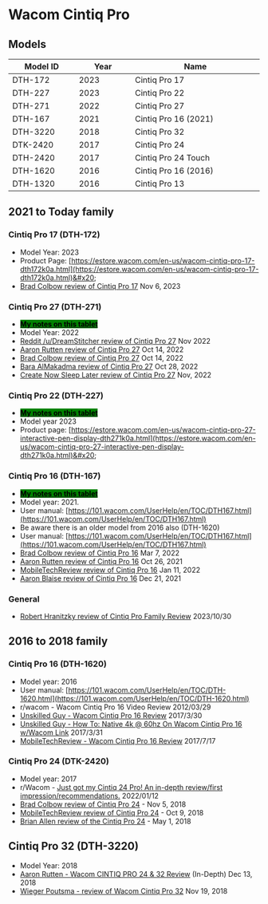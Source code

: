 # Wacom Cintiq Pro

## Models

<table><thead><tr><th width="131">Model ID</th><th width="107.39344262295083">Year</th><th width="279">Name</th></tr></thead><tbody><tr><td>DTH-172</td><td>2023</td><td>Cintiq Pro 17</td></tr><tr><td>DTH-227</td><td>2023</td><td>Cintiq Pro 22</td></tr><tr><td>DTH-271</td><td>2022</td><td>Cintiq Pro 27</td></tr><tr><td>DTH-167</td><td>2021</td><td>Cintiq Pro 16 (2021)</td></tr><tr><td>DTH-3220</td><td>2018</td><td>Cintiq Pro 32</td></tr><tr><td>DTK-2420</td><td>2017</td><td>Cintiq Pro 24</td></tr><tr><td>DTH-2420</td><td>2017</td><td>Cintiq Pro 24 Touch</td></tr><tr><td>DTH-1620</td><td>2016</td><td>Cintiq Pro 16 (2016)</td></tr><tr><td>DTH-1320</td><td>2016</td><td>Cintiq Pro 13</td></tr></tbody></table>

## 2021 to Today family

### Cintiq Pro 17 (DTH-172)

* Model Year: 2023
* Product Page: [https://estore.wacom.com/en-us/wacom-cintiq-pro-17-dth172k0a.html](https://estore.wacom.com/en-us/wacom-cintiq-pro-17-dth172k0a.html)&#x20;
* [Brad Colbow review of Cintiq Pro 17](https://www.youtube.com/watch?v=JBn727A9pAc) Nov 6, 2023

### Cintiq Pro 27 (DTH-271)

* [<mark style="background-color:green;">**My notes on this tablet**</mark>](7p-notes-wacom-dth-271.md)
* Model Year: 2022
* [Reddit /u/DreamStitcher review of Cintiq Pro 27](https://www.reddit.com/r/wacom/comments/ytzpgr/cintiq\_pro\_27\_honest\_review/) Nov 2022
* [Aaron Rutten review of Cintiq Pro 27](https://youtu.be/LybW8WZBrrg) Oct 14, 2022
* [Brad Colbow review of Cintiq Pro 27](https://youtu.be/x59b4nR3Y3E) Oct 14, 2022
* [Bara AlMakadma review of Cintiq Pro 27](https://youtu.be/gKRxy3Yjjoo) Oct 28, 2022
* [Create Now Sleep Later review of Cintiq Pro 27](https://www.youtube.com/watch?v=biol42fF0a0) Nov, 2022

### Cintiq Pro 22 (DTH-227)

* [<mark style="background-color:green;">**My notes on this tablet**</mark>](7p-notes-wacom-dth-227.md) &#x20;
* Model year 2023
* Product page: [https://estore.wacom.com/en-us/wacom-cintiq-pro-27-interactive-pen-display-dth271k0a.html](https://estore.wacom.com/en-us/wacom-cintiq-pro-27-interactive-pen-display-dth271k0a.html)&#x20;

### Cintiq Pro 16 (DTH-167)&#x20;

* [<mark style="background-color:green;">**My notes on this tablet**</mark>](7p-notes-wacom-dth-167.md)
* Model year: 2021.&#x20;
* User manual: [https://101.wacom.com/UserHelp/en/TOC/DTH167.html](https://101.wacom.com/UserHelp/en/TOC/DTH167.html)
* Be aware there is an older model from 2016 also (DTH-1620)
* User manual: [https://101.wacom.com/UserHelp/en/TOC/DTH167.html](https://101.wacom.com/UserHelp/en/TOC/DTH167.html) &#x20;
* [Brad Colbow review of Cintiq Pro 16](https://www.youtube.com/watch?v=0B8cNzyO4bs) Mar 7, 2022
* [Aaron Rutten review of Cintiq Pro 16](https://www.youtube.com/watch?v=v9pWwWE\_vRM) Oct 26, 2021
* [MobileTechReview review of Cintiq Pro 16](https://www.youtube.com/watch?v=IU-QOOB2AsU) Jan 11, 2022
* [Aaron Blaise review of Cintiq Pro 16](https://www.youtube.com/watch?v=oROcuvimy18) Dec 21, 2021

### General

* [Robert Hranitzky review of Cintiq Pro Family Review](https://www.youtube.com/watch?v=Hwf68FwFVQU) 2023/10/30

## 2016 to 2018 family

### Cintiq Pro 16 (DTH-1620)

* Model year: 2016
* User manual: [https://101.wacom.com/UserHelp/en/TOC/DTH-1620.html](https://101.wacom.com/UserHelp/en/TOC/DTH-1620.html)
* r/wacom - Wacom Cintiq Pro 16 Video Review 2012/03/29
* [Unskilled Guy - Wacom Cintiq Pro 16 Review](https://www.youtube.com/watch?v=JQxsD\_EfGAE) 2017/3/30
* [Unskilled Guy - How To: Native 4k @ 60hz On Wacom Cintiq Pro 16 w/Wacom Link](https://www.youtube.com/watch?v=emQS0UlcmOs) 2017/3/31&#x20;
* [MobileTechReview - Wacom Cintiq Pro 16 Review](https://www.youtube.com/watch?v=g4RMx17npmU) 2017/7/17

### Cintiq Pro 24 (DTK-2420)

* Model year: 2017
* r/Wacom - [Just got my Cintiq 24 Pro! An in-depth review/first impression/recommendations.](https://www.reddit.com/r/wacom/comments/s2cum8/just\_got\_my\_cintiq\_24\_pro\_an\_indepth\_reviewfirst/) 2022/01/12
* [Brad Colbow review of Cintiq Pro 24](https://www.youtube.com/watch?v=BjzYm\_o9qXw) - Nov 5, 2018
* [MobileTechReview review of Cintiq Pro 24](https://www.youtube.com/watch?v=YVCFkutFwvE) - Oct 9, 2018
* [Brian Allen review of the Cintiq Pro 24](https://www.youtube.com/watch?v=ERza2YeJTLw) - May 1, 2018

##

## Cintiq Pro 32 (DTH-3220)

* Model Year: 2018
* [Aaron Rutten - Wacom CINTIQ PRO 24 & 32 Review](https://www.youtube.com/watch?v=lvSeRhrUcCY) (In-Depth) Dec 13, 2018
* [Wieger Poutsma - review of Wacom Cintiq Pro 32](https://www.youtube.com/watch?v=GgYu9zXD8Gk) Nov 19, 2018

##
